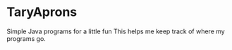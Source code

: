 # TaryAprons
Simple Java programs for a little fun
This helps me keep track of where my programs go.
